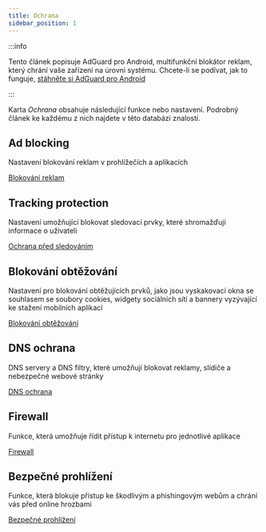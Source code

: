 ```yaml
---
title: Ochrana
sidebar_position: 1
---
```


:::info

Tento článek popisuje AdGuard pro Android, multifunkční blokátor reklam, který chrání vaše zařízení na úrovni systému. Chcete-li se podívat, jak to funguje, [stáhněte si AdGuard pro Android](https://agrd.io/download-kb-adblock)

:::

Karta _Ochrana_ obsahuje následující funkce nebo nastavení. Podrobný článek ke každému z nich najdete v této databázi znalostí.

## Ad blocking

Nastavení blokování reklam v prohlížečích a aplikacích

[Blokování reklam](/adguard-for-android/features/protection/ad-blocking.md)

## Tracking protection

Nastavení umožňující blokovat sledovací prvky, které shromažďují informace o uživateli

[Ochrana před sledováním](/adguard-for-android/features/protection/tracking-protection.md)

## Blokování obtěžování

Nastavení pro blokování obtěžujících prvků, jako jsou vyskakovací okna se souhlasem se soubory cookies, widgety sociálních sítí a bannery vyzývající ke stažení mobilních aplikací

[Blokování obtěžování](/adguard-for-android/features/protection/annoyance-blocking.md)

## DNS ochrana

DNS servery a DNS filtry, které umožňují blokovat reklamy, slídiče a nebezpečné webové stránky

[DNS ochrana](/adguard-for-android/features/protection/dns-protection.md)

## Firewall

Funkce, která umožňuje řídit přístup k internetu pro jednotlivé aplikace

[Firewall](/adguard-for-android/features/protection/firewall/firewall.md)

## Bezpečné prohlížení

Funkce, která blokuje přístup ke škodlivým a phishingovým webům a chrání vás před online hrozbami

[Bezpečné prohlížení](/adguard-for-android/features/protection/browsing-security.md)
